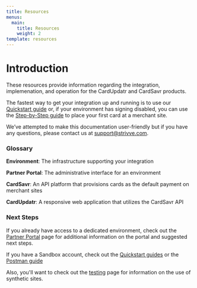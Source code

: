 ```yaml
---
title: Resources
menus:
  main:
    title: Resources
    weight: 2
template: resources
---
```


# Introduction

These resources provide information regarding the integration, implemenation, and operation for the CardUpdatr and
CardSavr products.  

The fastest way to get your integration up and running is to use our 
[Quickstart guide](/resources/sdks/) or, if your environment has signing disabled, 
you can use the [Step-by-Step guide](/resources/sdks/Using%20Postman/) to place your first
card at a merchant site.
 
We’ve attempted to make this documentation user-friendly but if you have any questions, 
please contact us at support@strivve.com. 

### Glossary

**Environment**: The infrastructure supporting your integration

**Partner Portal**: The administrative interface for an environment

**CardSavr**: An API platform that provisions cards as the default payment on merchant sites

**CardUpdatr**: A responsive web application that utilizes the CardSavr API


### Next Steps

If you already have access to a dedicated environment, check out the [Partner Portal](/resources/partner-portal)
page for additional information on the portal and suggested next steps.

If you have a Sandbox account, check out the [Quickstart guides](/resources/sdks/) or the 
[Postman guide](/resources/sdks/Using%20Postman/)

Also, you'll want to check out the [testing](/resources/testing/) page for information on the use of synthetic sites.